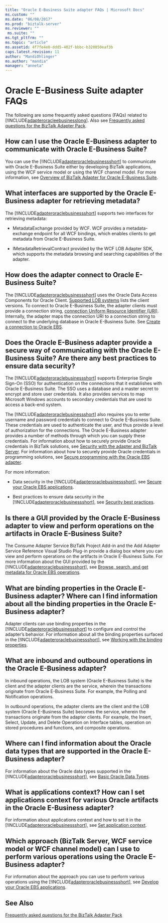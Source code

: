 ```yaml
---
title: "Oracle E-Business Suite adapter FAQs | Microsoft Docs"
ms.custom: ""
ms.date: "06/08/2017"
ms.prod: "biztalk-server"
ms.reviewer: ""
 ms.suite: ""
ms.tgt_pltfrm: ""
ms.topic: "article"
ms.assetid: 4f7fe4e0-ddd5-402f-bbbc-b320850eaf3b
caps.latest.revision: 11
author: "MandiOhlinger"
ms.author: "mandia"
manager: "anneta"
---
```

# Oracle E-Business Suite adapter FAQs
The following are some frequently asked questions (FAQs) related to [!INCLUDE[adapteroracleebusinesslong](../../includes/adapteroracleebusinesslong-md.md)]. Also see [Frequently asked questions for the BizTalk Adapter Pack](../../adapters-and-accelerators/frequently-asked-questions-for-the-biztalk-adapter-pack.md).
  

## How can I use the Oracle E-Business adapter to communicate with Oracle E-Business Suite?  
 You can use the [!INCLUDE[adapteroraclebusinessshort](../../includes/adapteroraclebusinessshort-md.md)] to communicate with Oracle E-Business Suite either by developing BizTalk applications, using the WCF service model or using the WCF channel model. For more information, see [Overview of BizTalk Adapter for Oracle E-Business Suite](http://msdn.microsoft.com/library/4f18fa2e-4e97-4c28-b38d-fc39ac53789e).  
  
## What interfaces are supported by the Oracle E-Business adapter for retrieving metadata?  
 The [!INCLUDE[adapteroraclebusinessshort](../../includes/adapteroraclebusinessshort-md.md)] supports two interfaces for retrieving metadata:  
  
-   MetadataExchange provided by WCF. WCF provides a metadata-exchange endpoint for all WCF bindings, which enables clients to get metadata from Oracle E-Business Suite.  
  
-   IMetadataRetrievalContract provided by the WCF LOB Adapter SDK, which supports the metadata browsing and searching capabilities of the adapter.  
  
## How does the adapter connect to Oracle E-Business Suite?  
 The [!INCLUDE[adapteroraclebusinessshort](../../includes/adapteroraclebusinessshort-md.md)] uses the Oracle Data Access Components for Oracle Client. [Supported LOB systems](https://social.technet.microsoft.com/wiki/contents/articles/17631.biztalk-server-supported-line-of-business-lob-and-enterprise-systems.aspx) lists the client versions. To connect to Oracle E-Business Suite, the adapter clients must provide a connection string, [connection Uniform Resource Identifier (URI)](../../adapters-and-accelerators/adapter-oracle-ebs/create-the-oracle-e-business-suite-connection-uri.md). Internally, the adapter maps the connection URI to a connection string to connect to the underlying database in Oracle E-Business Suite. See [Create a connection to Oracle EBS](../../adapters-and-accelerators/adapter-oracle-ebs/create-a-connection-to-oracle-e-business-suite.md).  
  
## Does the Oracle E-Business adapter provide a secure way of communicating with the Oracle E-Business Suite?  Are there any best practices to ensure data security?  
 The [!INCLUDE[adapteroraclebusinessshort](../../includes/adapteroraclebusinessshort-md.md)] supports Enterprise Single Sign-On (SSO) for authentication on the connections that it establishes with Oracle E-Business Suite. The SSO uses a database and a master secret to encrypt and store user credentials. It also provides services to map Microsoft Windows accounts to secondary credentials that are used to access a back-end system.  
  
 The [!INCLUDE[adapteroraclebusinessshort](../../includes/adapteroraclebusinessshort-md.md)] also requires you to enter username and password credentials to connect to Oracle E-Business Suite. These credentials are used to authenticate the user, and thus provide a level of authorization for the connections. The Oracle E-Business adapter provides a number of methods through which you can supply these credentials. For information about how to securely provide Oracle credentials in BizTalk solutions, see [Security with the adapter and BizTalk Server](../../adapters-and-accelerators/adapter-oracle-ebs/security-with-the-oracle-e-business-suite-adapter-and-biztalk-server.md). For information about how to securely provide Oracle credentials in programming solutions, see [Secure programming with the Oracle EBS adapter](../../adapters-and-accelerators/adapter-oracle-ebs/secure-programming-with-the-oracle-ebs-adapter.md).  
  
 For more information:  
  
-   Data security in the [!INCLUDE[adapteroraclebusinessshort](../../includes/adapteroraclebusinessshort-md.md)], see [Secure your Oracle EBS applications](../../adapters-and-accelerators/adapter-oracle-ebs/secure-your-oracle-ebs-applications.md).  
  
-   Best practices to ensure data security in the [!INCLUDE[adapteroraclebusinessshort](../../includes/adapteroraclebusinessshort-md.md)], see [Security best practices](../../adapters-and-accelerators/adapter-oracle-ebs/best-practices-to-secure-the-oracle-e-business-suite-adapter.md).  
  
## Is there a GUI provided by the Oracle E-Business adapter to view and perform operations on the artifacts in Oracle E-Business Suite?  
 The Consume Adapter Service BizTalk Project Add-in and the Add Adapter Service Reference Visual Studio Plug-in provide a dialog box where you can view and perform operations on the artifacts in Oracle E-Business Suite. For more information about the GUI provided by the [!INCLUDE[adapteroraclebusinessshort](../../includes/adapteroraclebusinessshort-md.md)], see [Browse, search, and get metadata for Oracle EBS operations](../../adapters-and-accelerators/adapter-oracle-ebs/browse-search-and-get-metadata-for-oracle-e-business-suite-operations.md).  
  
## What are binding properties in the Oracle E-Business adapter? Where can I find information about all the binding properties in the Oracle E-Business adapter?  
 Adapter clients can use binding properties in the [!INCLUDE[adapteroraclebusinessshort](../../includes/adapteroraclebusinessshort-md.md)] to configure and control the adapter’s behavior. For information about all the binding properties surfaced in the [!INCLUDE[adapteroraclebusinessshort](../../includes/adapteroraclebusinessshort-md.md)], see [Working with the binding properties](../../adapters-and-accelerators/adapter-oracle-ebs/read-about-the-biztalk-adapter-for-oracle-e-business-suite-binding-properties.md).  
  
## What are inbound and outbound operations in the Oracle E-Business adapter?  
 In inbound operations, the LOB system (Oracle E-Business Suite) is the client and the adapter clients are the service, wherein the transactions originate from Oracle E-Business Suite. For example, the Polling and Notification operations.  
  
 In outbound operations, the adapter clients are the client and the LOB system (Oracle E-Business Suite) becomes the service, wherein the transactions originate from the adapter clients. For example, the Insert, Select, Update, and Delete Operation on Interface tables, operation on stored procedures and functions, and composite operations.  
  
## Where can I find information about the Oracle data types that are supported in the Oracle E-Business adapter?  
 For information about the Oracle data types supported in the [!INCLUDE[adapteroraclebusinessshort](../../includes/adapteroraclebusinessshort-md.md)], see [Basic Oracle Data Types](../../adapters-and-accelerators/adapter-oracle-ebs/basic-oracle-data-types2.md).  
  
## What is applications context? How can I set applications context for various Oracle artifacts in the Oracle E-Business adapter?  
 For information about applications context and how to set it in the [!INCLUDE[adapteroraclebusinessshort](../../includes/adapteroraclebusinessshort-md.md)], see [Set application context](../../adapters-and-accelerators/adapter-oracle-ebs/set-application-context.md).  
  
## Which approach (BizTalk Server, WCF service model or WCF channel model) can I use to perform various operations using the Oracle E-Business adapter?  
 For information about the approach you can use to perform various operations using the [!INCLUDE[adapteroraclebusinessshort](../../includes/adapteroraclebusinessshort-md.md)], see [Develop your Oracle EBS applications](../../adapters-and-accelerators/adapter-oracle-ebs/develop-your-oracle-e-business-suite-applications.md).  
  
## See Also  
[Frequently asked questions for the BizTalk Adapter Pack](../../adapters-and-accelerators/frequently-asked-questions-for-the-biztalk-adapter-pack.md)